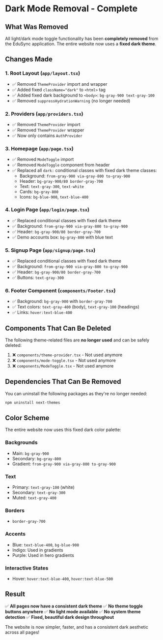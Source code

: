 # Dark Mode Removal - Complete

## What Was Removed

All light/dark mode toggle functionality has been **completely removed** from the EduSync application. The entire website now uses a **fixed dark theme**.

## Changes Made

### 1. **Root Layout** (`app/layout.tsx`)
- ✅ Removed `ThemeProvider` import and wrapper
- ✅ Added fixed `className="dark"` to `<html>` tag
- ✅ Added fixed dark background to `<body>`: `bg-gray-900 text-gray-100`
- ✅ Removed `suppressHydrationWarning` (no longer needed)

### 2. **Providers** (`app/providers.tsx`)
- ✅ Removed `ThemeProvider` import
- ✅ Removed `ThemeProvider` wrapper
- ✅ Now only contains `AuthProvider`

### 3. **Homepage** (`app/page.tsx`)
- ✅ Removed `ModeToggle` import
- ✅ Removed `ModeToggle` component from header
- ✅ Replaced all `dark:` conditional classes with fixed dark theme classes:
  - Background: `from-gray-900 via-gray-800 to-gray-900`
  - Header: `bg-gray-900/80 border-gray-700`
  - Text: `text-gray-300`, `text-white`
  - Cards: `bg-gray-800`
  - Icons: `bg-blue-900`, `text-blue-400`

### 4. **Login Page** (`app/login/page.tsx`)
- ✅ Replaced conditional classes with fixed dark theme
- ✅ Background: `from-gray-900 via-gray-800 to-gray-900`
- ✅ Header: `bg-gray-900/80 border-gray-700`
- ✅ Demo accounts box: `bg-gray-800` with blue text

### 5. **Signup Page** (`app/signup/page.tsx`)
- ✅ Replaced conditional classes with fixed dark theme
- ✅ Background: `from-gray-900 via-gray-800 to-gray-900`
- ✅ Header: `bg-gray-900/80 border-gray-700`
- ✅ Buttons: `text-gray-300`

### 6. **Footer Component** (`components/Footer.tsx`)
- ✅ Background: `bg-gray-900` with `border-gray-700`
- ✅ Text colors: `text-gray-400` (body), `text-gray-100` (headings)
- ✅ Links: `hover:text-blue-400`

## Components That Can Be Deleted

The following theme-related files are **no longer used** and can be safely deleted:

1. ❌ `components/theme-provider.tsx` - Not used anymore
2. ❌ `components/mode-toggle.tsx` - Not used anymore
3. ❌ `components/ModeToggle.tsx` - Not used anymore

## Dependencies That Can Be Removed

You can uninstall the following packages as they're no longer needed:

```bash
npm uninstall next-themes
```

## Color Scheme

The entire website now uses this fixed dark color palette:

### Backgrounds
- Main: `bg-gray-900`
- Secondary: `bg-gray-800`
- Gradient: `from-gray-900 via-gray-800 to-gray-900`

### Text
- Primary: `text-gray-100` (white)
- Secondary: `text-gray-300`
- Muted: `text-gray-400`

### Borders
- `border-gray-700`

### Accents
- Blue: `text-blue-400`, `bg-blue-900`
- Indigo: Used in gradients
- Purple: Used in hero gradients

### Interactive States
- Hover: `hover:text-blue-400`, `hover:text-blue-500`

## Result

✅ **All pages now have a consistent dark theme**
✅ **No theme toggle buttons anywhere**
✅ **No light mode available**
✅ **No system theme detection**
✅ **Fixed, beautiful dark design throughout**

The website is now simpler, faster, and has a consistent dark aesthetic across all pages!
